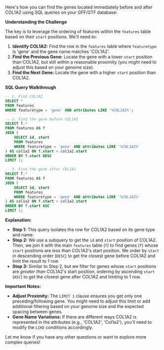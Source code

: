 Here's how you can find the genes located immediately before and after COL1A2 using SQL queries on your GFF/GTF database:

**Understanding the Challenge**

The key is to leverage the ordering of features within the `features` table based on their `start` positions.  We'll need to:

1. **Identify COL1A2:** Find the row in the `features` table where `featuretype` is 'gene' and the gene name matches 'COL1A2'.
2. **Find the Previous Gene:** Locate the gene with a lower `start` position than COL1A2, but still within a reasonable proximity (you might need to adjust this based on your genome size).
3. **Find the Next Gene:**  Locate the gene with a higher `start` position than COL1A2.

**SQL Query Walkthrough**

```sql
-- 1. Find COL1A2
SELECT *
FROM features
WHERE featuretype = 'gene' AND attributes LIKE '%COL1A2%';

-- 2. Find the gene before COL1A2
SELECT f.*
FROM features AS f
JOIN (
    SELECT id, start
    FROM features
    WHERE featuretype = 'gene' AND attributes LIKE '%COL1A2%'
) AS col1a2 ON f.start < col1a2.start
ORDER BY f.start DESC
LIMIT 1;

-- 3. Find the gene after COL1A2
SELECT f.*
FROM features AS f
JOIN (
    SELECT id, start
    FROM features
    WHERE featuretype = 'gene' AND attributes LIKE '%COL1A2%'
) AS col1a2 ON f.start > col1a2.start
ORDER BY f.start ASC
LIMIT 1;

```

**Explanation:**

* **Step 1:** This query isolates the row for COL1A2 based on its gene type and name.
* **Step 2:**  We use a subquery to get the `id` and `start` position of COL1A2. Then, we join it with the main `features` table (`f`) to find genes (`f`) whose `start` positions are *less than* COL1A2's start position. We order by `start` in descending order (`DESC`) to get the closest gene before COL1A2 and limit the result to 1 row.
* **Step 3:**  Similar to Step 2, but we filter for genes whose `start` positions are *greater than* COL1A2's start position, ordering by ascending `start` (`ASC`) to get the closest gene after COL1A2 and limiting to 1 row.

**Important Notes:**

* **Adjust Proximity:** The `LIMIT 1` clause ensures you get only one preceding/following gene. You might need to adjust this limit or add additional filtering based on your genome size and the expected spacing between genes.
* **Gene Name Variations:** If there are different ways COL1A2 is represented in the attributes (e.g., 'COL1A2', 'Col1a2'), you'll need to modify the `LIKE` conditions accordingly.



Let me know if you have any other questions or want to explore more complex queries!